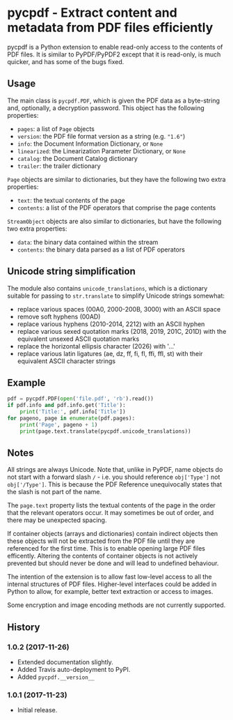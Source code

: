 # pycpdf - Extract content and metadata from PDF files efficiently

pycpdf is a Python extension to enable read-only access to the contents of
PDF files. It is similar to PyPDF/PyPDF2 except that it is read-only, is much
quicker, and has some of the bugs fixed.

## Usage

The main class is `pycpdf.PDF`, which is given the PDF data as a byte-string
and, optionally, a decryption password. This object has the following
properties:

  - `pages`: a list of `Page` objects
  - `version`: the PDF file format version as a string (e.g. `"1.6"`)
  - `info`: the Document Information Dictionary, or `None`
  - `linearized`: the Linearization Parameter Dictionary, or `None`
  - `catalog`: the Document Catalog dictionary
  - `trailer`: the trailer dictionary

`Page` objects are similar to dictionaries, but they have the following two
extra properties:

  - `text`: the textual contents of the page
  - `contents`: a list of the PDF operators that comprise the page contents

`StreamObject` objects are also similar to dictionaries, but have the
following two extra properties:

  - `data`: the binary data contained within the stream
  - `contents`: the binary data parsed as a list of PDF operators

## Unicode string simplification

The module also contains `unicode_translations`, which is a dictionary
suitable for passing to `str.translate` to simplify Unicode strings
somewhat:

  - replace various spaces (00A0, 2000-200B, 3000) with an ASCII space
  - remove soft hyphens (00AD)
  - replace various hyphens (2010-2014, 2212) with an ASCII hyphen
  - replace various sexed quotation marks (2018, 2019, 201C, 201D)
    with the equivalent unsexed ASCII quotation marks
  - replace the horizontal ellipsis character (2026) with '...'
  - replace various latin ligatures (ae, dz, ff, fi, fl, ffi, ffl, st)
    with their equivalent ASCII character strings

## Example

```python
pdf = pycpdf.PDF(open('file.pdf', 'rb').read())
if pdf.info and pdf.info.get('Title'):
    print('Title:', pdf.info['Title'])
for pageno, page in enumerate(pdf.pages):
    print('Page', pageno + 1)
    print(page.text.translate(pycpdf.unicode_translations))
```

## Notes

All strings are always Unicode. Note that, unlike in PyPDF, name objects do
not start with a forward slash `/` - i.e. you should reference `obj['Type']`
not `obj['/Type']`. This is because the PDF Reference unequivocally states
that the slash is not part of the name.

The `page.text` property lists the textual contents of the page in the order
that the relevant operators occur. It may sometimes be out of order, and
there may be unexpected spacing.

If container objects (arrays and dictionaries) contain indirect objects then
these objects will not be extracted from the PDF file until they are
referenced for the first time. This is to enable opening large PDF files
efficently. Altering the contents of container objects is not actively
prevented but should never be done and will lead to undefined behaviour.

The intention of the extension is to allow fast low-level access to all the
internal structures of PDF files. Higher-level interfaces could be added in
Python to allow, for example, better text extraction or access to images.

Some encryption and image encoding methods are not currently supported.

## History

### 1.0.2 (2017-11-26)

  - Extended documentation slightly.
  - Added Travis auto-deployment to PyPI.
  - Added `pycpdf.__version__`

### 1.0.1 (2017-11-23)

  - Initial release.
